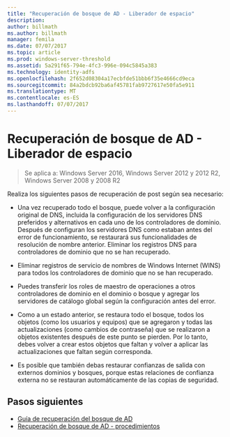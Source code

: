 ```yaml
---
title: "Recuperación de bosque de AD - Liberador de espacio"
description: 
author: billmath
ms.author: billmath
manager: femila
ms.date: 07/07/2017
ms.topic: article
ms.prod: windows-server-threshold
ms.assetid: 5a291f65-794e-4fc3-996e-094c5845a383
ms.technology: identity-adfs
ms.openlocfilehash: 2f652d08304a17ecbfde51bbb6f35e4666cd9eca
ms.sourcegitcommit: 84a2bdcb92ba6af45781fab9727617e50fa5e911
ms.translationtype: MT
ms.contentlocale: es-ES
ms.lasthandoff: 07/07/2017
---
```

# <a name="ad-forest-recovery---cleanup"></a>Recuperación de bosque de AD - Liberador de espacio 

>Se aplica a: Windows Server 2016, Windows Server 2012 y 2012 R2, Windows Server 2008 y 2008 R2

 Realiza los siguientes pasos de recuperación de post según sea necesario:  
  
-   Una vez recuperado todo el bosque, puede volver a la configuración original de DNS, incluida la configuración de los servidores DNS preferidos y alternativos en cada uno de los controladores de dominio. Después de configuran los servidores DNS como estaban antes del error de funcionamiento, se restaurará sus funcionalidades de resolución de nombre anterior. Eliminar los registros DNS para controladores de dominio que no se han recuperado.  
  
-   Eliminar registros de servicio de nombres de Windows Internet (WINS) para todos los controladores de dominio que no se han recuperado.  
  
-   Puedes transferir los roles de maestro de operaciones a otros controladores de dominio en el dominio o bosque y agregar los servidores de catálogo global según la configuración antes del error.  
  
-   Como a un estado anterior, se restaura todo el bosque, todos los objetos (como los usuarios y equipos) que se agregaron y todas las actualizaciones (como cambios de contraseña) que se realizaron a objetos existentes después de este punto se pierden. Por lo tanto, debes volver a crear estos objetos que faltan y volver a aplicar las actualizaciones que faltan según corresponda.  
  
-   Es posible que también debas restaurar confianzas de salida con externos dominios y bosques, porque estas relaciones de confianza externa no se restauran automáticamente de las copias de seguridad.

## <a name="next-steps"></a>Pasos siguientes

- [Guía de recuperación del bosque de AD](AD-Forest-Recovery-Guide.md)
- [Recuperación de bosque de AD - procedimientos](AD-Forest-Recovery-Procedures.md)  



